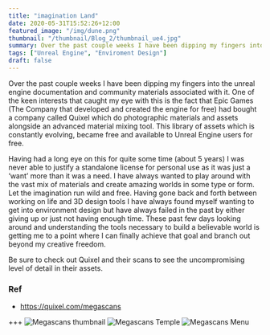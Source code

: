 ```yaml
---
title: "imagination Land"
date: 2020-05-31T15:52:26+12:00
featured_image: "/img/dune.png"
thumbnail: "/thumbnail/Blog_2/thumbnail_ue4.jpg"
summary: Over the past couple weeks I have been dipping my fingers into the unreal engine documentation and community materials associated with it.
tags: ["Unreal Engine", "Enviroment Design"]
draft: false
---
```


Over the past couple weeks I have been dipping my fingers into the unreal engine documentation and community materials associated with it. One of the keen interests that caught my eye with this is the fact that Epic Games (The Company that developed and created the engine for free) had bought a company called Quixel which do photographic materials and assets alongside an advanced material mixing tool. This library of assets which is constantly evolving, became free and available to Unreal Engine users for free.

Having had a long eye on this for quite some time (about 5 years) I was never able to justify a standalone license for personal use as it was just a ‘want’ more than it was a need. I have always wanted to play around with the vast mix of materials and create amazing worlds in some type or form. Let the imagination run wild and free. Having gone back and forth between working on life and 3D design tools I have always found myself wanting to get into environment design but have always failed in the past by either giving up or just not having enough time. These past few days looking around and understanding the tools necessary to build a believable world is getting me to a point where I can finally achieve that goal and branch out beyond my creative freedom.

Be sure to check out Quixel and their scans to see the uncompromising level of detail in their assets.

### Ref

- https://quixel.com/megascans

+++ 
![Megascans thumbnail](https://cdn.quixel.com/quixel/thumbs/page-thumb-megascans.jpg)
![Megascans Temple](https://blog.megascans.se/wp-content/uploads/2018/12/rodolfo-galvez-render-uncharted-dog-4.jpg)
![Megascans Menu](https://i1.wp.com/cgrecord.org/wp-content/uploads/2019/12/Quixel-Bridge-2019.5.jpg?fit=1600%2C854&ssl=1)
